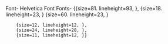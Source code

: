 Font- Helvetica Font
Fonts- {{size=81. lineheight=93, },
        {size=18. lineheight=23, }
        {size=60. lineheight=23, }


        {size=12, lineheight=12, },
        {size=24, lineheight=28, },
        {size=11, lineheight=12, }}
